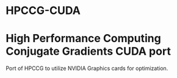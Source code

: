 # HPCCG-CUDA
# High Performance Computing Conjugate Gradients CUDA port

Port of HPCCG to utilize NVIDIA Graphics cards for optimization.

